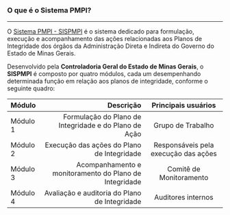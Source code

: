 ### O que é o Sistema PMPI?
***

O [Sistema PMPI - SISPMPI](https://sispmpi.mg.gov.br) é o sistema dedicado para formulação, execução e acompanhamento das ações relacionadas aos Planos de Integridade dos órgãos da Administração Direta e Indireta do Governo do Estado de Minas Gerais. 

Desenvolvido pela **Controladoria Geral do Estado de Minas Gerais**, o **SISPMPI** é composto por quatro módulos, cada um desempenhando determinada função em relação aos planos de integridade, conforme o seguinte quadro:

Módulo | Descrição | Principais usuários
:--- | ---: | :---:
Módulo 1 | Formulação do Plano de Integridade e do Plano de Ação | Grupo de Trabalho
Módulo 2 | Execução das ações do Plano de Integridade | Responsáveis pela execução das ações
Módulo 3 | Acompanhamento e monitoramento do Plano de Integridade | Comitê de Monitoramento
Módulo 4 | Avaliação e auditoria do Plano de Integridade | Auditores internos
